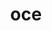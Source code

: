 ---
title: "oce"
layout: cache
categories: [package, develop-2024-02-11]
meta: {"versions": ["0.18.3"], "compilers": ["gcc@=11.4.0"], "oss": ["ubuntu20.04"], "platforms": ["linux"], "targets": ["x86_64_v3"], "stacks": ["e4s", "root"], "num_specs": 1, "num_specs_by_stack": {"root": 1, "e4s": 1}}
spec_details: [{"hash": "fhjopptmnp3melcl3bsqedaal7yjaivw", "compiler": "gcc@=11.4.0", "versions": ["0.18.3"], "os": "ubuntu20.04", "platform": "linux", "target": "x86_64_v3", "variants": ["~X11", "build_system=generic", "+tbb"], "stacks": ["root", "e4s"], "size": "-", "tarball": "https://binaries.spack.io/releases/develop-2024-02-11/build_cache/linux-ubuntu20.04-x86_64_v3/gcc-11.4.0/oce-0.18.3/linux-ubuntu20.04-x86_64_v3-gcc-11.4.0-oce-0.18.3-fhjopptmnp3melcl3bsqedaal7yjaivw.spack"}]
---